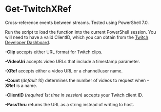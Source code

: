 # Get-TwitchXRef
Cross-reference events between streams. Tested using PowerShell 7.0.

Run the script to load the function into the current PowerShell session. 
You will need to have a valid ClientID, which you can obtain from the [Twitch Developer Dashboard](https://dev.twitch.tv/console/apps/).

**-Clip** accepts either URL format for Twitch clips.

**-VideoUri** accepts video URLs that include a timestamp parameter.

**-XRef** accepts either a video URL or a channel/user name.

**-Count** (*default 10*) determines the number of videos to request when **-XRef** is a name.

**-ClientID** (*required 1st time in session*) accepts your Twitch client ID.

**-PassThru** returns the URL as a string instead of writing to host.
